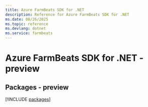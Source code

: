 ```yaml
---
title: Azure FarmBeats SDK for .NET
description: Reference for Azure FarmBeats SDK for .NET
ms.date: 08/26/2025
ms.topic: reference
ms.devlang: dotnet
ms.service: farmbeats
---
```

# Azure FarmBeats SDK for .NET - preview
## Packages - preview
[!INCLUDE [packages](farmbeats-index.md)]